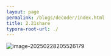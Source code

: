 ```yaml
---
layout: page
permalink: /blogs/decoder/index.html
title: 2.21share
typora-root-url: ./
---
```


![image-20250228205526179](/decoder.assets/image-20250228205526179.png)